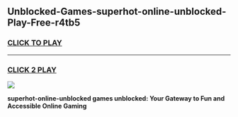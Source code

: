 
## Unblocked-Games-superhot-online-unblocked-Play-Free-r4tb5
<h3>
<a href="https://premium76.site?title=superhot-online-unblocked&ref=23A">CLICK TO PLAY</a></h3>
<hr>

<h3>
<a href="https://premium76.site?title=superhot-online-unblocked&ref=23A">CLICK 2 PLAY</a>
  
</h3>

<a href="https://premium76.site?title=superhot-online-unblocked&ref=23A"><img src="https://clearcache.store/games.png"></a>


**superhot-online-unblocked games unblocked: Your Gateway to Fun and Accessible Online Gaming**
